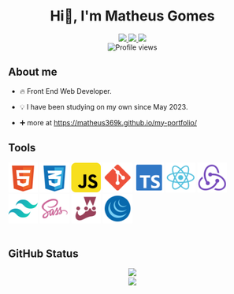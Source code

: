 <h1 align='center'>Hi👋, I'm Matheus Gomes</h1>
<div align="center">
  <a
    href="https://discordapp.com/users/ghome/"
    target="_blank"
  >
    <img
      height="25"
      src="https://img.shields.io/badge/Discord-020617?style=for-the-badge&logo=discord&logoColor=white"
    >
  </a>
  <a
    href="mailto:matheus.360kbr@gmail.com"
    target="_blank"
  >
    <img
      height="25"
      src="https://img.shields.io/badge/Gmail-020617?style=for-the-badge&logo=gmail&logoColor=white"
    >
  </a>
  <a
    href="https://www.linkedin.com/in/matheus-melo-6824a7274/"
    target="_blank"
  >
    <img
      height="25"
      src="https://img.shields.io/badge/LinkedIn-020617?style=for-the-badge&logo=linkedin&logoColor=white"
    >
  </a>
</div>
<div align="center">
  <img
    src="https://komarev.com/ghpvc/?username=matheus369k&color=blue"
    alt="Profile views"
  />
</div>

## About me

- 🔥 Front End Web Developer.

- 💡 I have been studying on my own since May 2023.

- ➕ more at https://matheus369k.github.io/my-portfolio/

## Tools

<div>
  <img
    width="60"
    heigth="60"
    src="./.github/html-5-svgrepo-com.svg"
    alt="HTML5"
  >
  <img
    width="60"
    heigth="60"
    src="./.github/css-3-svgrepo-com.svg"
    alt="CSS3"
  >
  <img
    width="60"
    heigth="60"
    src="./.github/javascript-svgrepo-com.svg"
    alt="Javascript"
  >
  <img
    width="60"
    heigth="60"
    src="./.github/git-svgrepo-com.svg"
    alt="Git"
  >
  <img
    width="60"
    heigth="60"
    src="./.github/typescript-official-svgrepo-com.svg"
    alt="TypeScript"
  >
  <img
    width="60"
    heigth="60"
    src="./.github/react-svgrepo-com.svg"
    alt="React"
  >
  <img
    width="60"
    heigth="60"
    src="./.github/redux-svgrepo-com.svg"
    alt="Redux"
  >
  <img
    width="60"
    heigth="60"
    src="./.github/tailwindcss-icon-svgrepo-com.svg"
    alt="Tailwind"
  >
  <img
    width="60"
    heigth="60"
    src="./.github/sass-svgrepo-com.svg"
    alt="Sass"
  >
  <img
    width="60"
    heigth="60"
    src="./.github/jest-snapshot-svgrepo-com.svg"
    alt="Jest"
  >
  <img
    width="60"
    heigth="60"
    src="./.github/jquery-svgrepo-com.svg"
    alt="Jquery"
  >
</div>

<br>

## GitHub Status

<div align="center">
  <img
    height="250"
    src="https://github-readme-stats.vercel.app/api?username=matheus369k&theme=tokyonight"
  >
</div>
<div align="center">
<img
    height="200"
    src="https://github-readme-stats.vercel.app/api/top-langs/?username=matheus369k&layout=compact&theme=tokyonight"
  >
</div>
